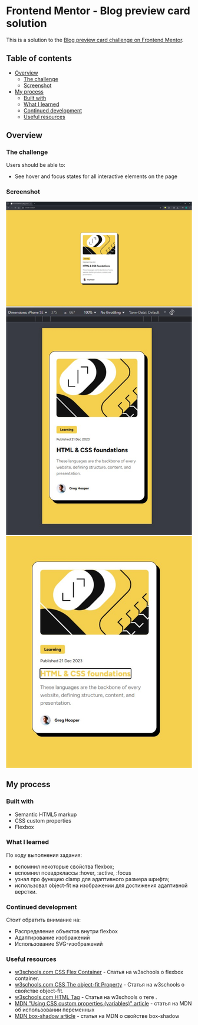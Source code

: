 # Frontend Mentor - Blog preview card solution

This is a solution to the [Blog preview card challenge on Frontend Mentor](https://www.frontendmentor.io/challenges/blog-preview-card-ckPaj01IcS).

## Table of contents

- [Overview](#overview)
  - [The challenge](#the-challenge)
  - [Screenshot](#screenshot)
- [My process](#my-process)
  - [Built with](#built-with)
  - [What I learned](#what-i-learned)
  - [Continued development](#continued-development)
  - [Useful resources](#useful-resources)

## Overview

### The challenge

Users should be able to:

- See hover and focus states for all interactive elements on the page

### Screenshot

![Desktop version](./assets/screenshots/desktop.jpg)
![Mobile version](./assets/screenshots/mobile.jpg)
![Focus state](./assets/screenshots/focus-state.jpg)

## My process

### Built with

- Semantic HTML5 markup
- CSS custom properties
- Flexbox

### What I learned

По ходу выполнения задания:
- вспомнил некоторые свойства flexbox; 
- вспомнил псевдоклассы :hover, :active, :focus
- узнал про функцию clamp для адаптивного размера шрифта;
- использовал object-fit на изображении для достижения адаптивной верстки.

### Continued development

Стоит обратить внимание на:
- Распределение объектов внутри flexbox
- Адаптирование изображений
- Использование SVG-изображений

### Useful resources

- [w3schools.com CSS Flex Container](https://www.w3schools.com/css/css3_flexbox_container.asp) - Статья на w3schools о flexbox container.
- [w3schools.com CSS The object-fit Property](https://www.w3schools.com/css/css3_object-fit.asp) - Статья на w3schools о свойстве object-fit.
- [w3schools.com HTML <time> Tag](https://www.w3schools.com/tags/tag_time.asp) - Статья на w3schools о теге <time>.
- [MDN "Using CSS custom properties (variables)" article](https://developer.mozilla.org/en-US/docs/Web/CSS/CSS_cascading_variables/Using_CSS_custom_properties) - статья на MDN об использовании переменных
- [MDN box-shadow article](https://developer.mozilla.org/en-US/docs/Web/CSS/box-shadow) - статья на MDN о свойстве box-shadow